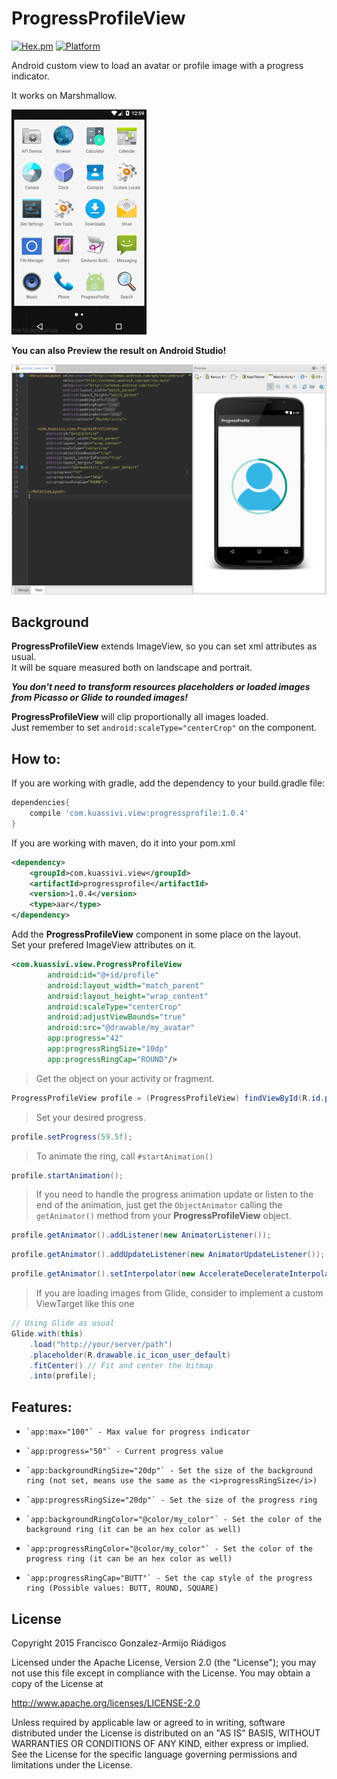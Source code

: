 ProgressProfileView
===================
[![Hex.pm](https://img.shields.io/hexpm/l/plug.svg)](http://www.apache.org/licenses/LICENSE-2.0) [![Platform](https://img.shields.io/badge/platform-android-green.svg)](http://developer.android.com/index.html)

Android custom view to load an avatar or profile image with a progress indicator.

It works on Marshmallow.

![Portrait][1]

**You can also Preview the result on Android Studio!**

![Android Studio Preview][2]

Background
----------
**ProgressProfileView** extends ImageView, so you can set xml attributes as usual.
<br>It will be square measured both on landscape and portrait.

***You don't need to transform resources placeholders or loaded images from Picasso or Glide to rounded images!***

**ProgressProfileView** will clip proportionally all images loaded.
<br>Just remember to set `android:scaleType="centerCrop"` on the component.

How to:
------

If you are working with gradle, add the dependency to your build.gradle file:
```groovy
dependencies{
    compile 'com.kuassivi.view:progressprofile:1.0.4'
}
```
If you are working with maven, do it into your pom.xml
```xml
<dependency>
    <groupId>com.kuassivi.view</groupId>
    <artifactId>progressprofile</artifactId>
    <version>1.0.4</version>
    <type>aar</type>
</dependency>
```

Add the **ProgressProfileView** component in some place on the layout.
<br>Set your prefered ImageView attributes on it.

```xml
<com.kuassivi.view.ProgressProfileView
        android:id="@+id/profile"
        android:layout_width="match_parent"
        android:layout_height="wrap_content"
        android:scaleType="centerCrop"
        android:adjustViewBounds="true"
        android:src="@drawable/my_avatar"
        app:progress="42"
        app:progressRingSize="10dp"
        app:progressRingCap="ROUND"/>
```

>Get the object on your activity or fragment.

```java 
ProgressProfileView profile = (ProgressProfileView) findViewById(R.id.profile);
```

>Set your desired progress.

```java 
profile.setProgress(59.5f);
```

>To animate the ring, call `#startAnimation()`

```java 
profile.startAnimation();
```

>If you need to handle the progress animation update or listen to the end of the animation, 
just get the `ObjectAnimator` calling the `getAnimator()` method from your **ProgressProfileView** object.

```java 
profile.getAnimator().addListener(new AnimatorListener());
```
```java 
profile.getAnimator().addUpdateListener(new AnimatorUpdateListener());
```
```java 
profile.getAnimator().setInterpolator(new AccelerateDecelerateInterpolator());
```

>If you are loading images from Glide, consider to implement a custom ViewTarget like this one
```java
// Using Glide as usual
Glide.with(this)
    .load("http://your/server/path")
    .placeholder(R.drawable.ic_icon_user_default)
    .fitCenter() // Fit and center the bitmap
    .into(profile);
```

Features:
---------

 *     `app:max="100"` - Max value for progress indicator
 *     `app:progress="50"` - Current progress value
 *     `app:backgroundRingSize="20dp"` - Set the size of the background ring (not set, means use the same as the <i>progressRingSize</i>)
 *     `app:progressRingSize="20dp"` - Set the size of the progress ring
 *     `app:backgroundRingColor="@color/my_color"` - Set the color of the background ring (it can be an hex color as well)
 *     `app:progressRingColor="@color/my_color"` - Set the color of the progress ring (it can be an hex color as well)
 *     `app:progressRingCap="BUTT"` - Set the cap style of the progress ring (Possible values: BUTT, ROUND, SQUARE)
 
License
-------

Copyright 2015 Francisco Gonzalez-Armijo Riádigos

Licensed under the Apache License, Version 2.0 (the "License");
you may not use this file except in compliance with the License.
You may obtain a copy of the License at

http://www.apache.org/licenses/LICENSE-2.0

Unless required by applicable law or agreed to in writing, software
distributed under the License is distributed on an "AS IS" BASIS,
WITHOUT WARRANTIES OR CONDITIONS OF ANY KIND, either express or implied.
See the License for the specific language governing permissions and
limitations under the License.

[1]: ./art/portrait.gif
[2]: ./art/android-studio-preview.png
